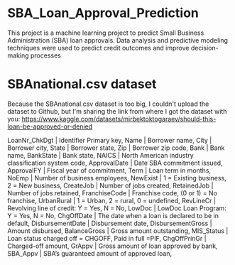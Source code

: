 # SBA_Loan_Approval_Prediction
 This project is a machine learning project to predict Small Business Administration (SBA) loan approvals. Data analysis and predictive modeling techniques were used to predict credit outcomes and improve decision-making processes

# SBAnational.csv dataset
Because the SBAnational.csv dataset is too big, I couldn't upload the dataset to Github, but I'm sharing the link from where I got the dataset with you: https://www.kaggle.com/datasets/mirbektoktogaraev/should-this-loan-be-approved-or-denied


LoanNr_ChkDgt	| Identifier Primary key,
 Name	| Borrower name,
 City	| Borrower city,
 State	| Borrower state,
 Zip	| Borrower zip code,
 Bank	| Bank name,
 BankState	| Bank state,
 NAICS	| North American industry classification system code,
 ApprovalDate	| Date SBA commitment issued,
 ApprovalFY	| Fiscal year of commitment,
 Term	| Loan term in months,
 NoEmp	| Number of business employees,
 NewExist	| 1 = Existing business, 2 = New business,
 CreateJob	| Number of jobs created,
 RetainedJob	| Number of jobs retained,
 FranchiseCode	| Franchise code, (0 or 1) = No franchise,
 UrbanRural	| 1 = Urban, 2 = rural, 0 = undefined,
 RevLineCr	| Revolving line of credit: Y = Yes, N = No,
 LowDoc	| LowDoc Loan Program: Y = Yes, N = No,
 ChgOffDate	| The date when a loan is declared to be in default,
 DisbursementDate	| Disbursement date,
 DisbursementGross	| Amount disbursed,
 BalanceGross	| Gross amount outstanding,
 MIS_Status	| Loan status charged off = CHGOFF, Paid in full =PIF,
 ChgOffPrinGr	| Charged-off amount,
 GrAppv	| Gross amount of loan approved by bank,
 SBA_Appv	| SBA’s guaranteed amount of approved loan,
